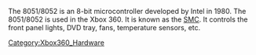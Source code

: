 The 8051/8052 is an 8-bit microcontroller developed by Intel in 1980.
The 8051/8052 is used in the Xbox 360. It is known as the
[SMC](SMC "wikilink"). It controls the front panel lights, DVD tray,
fans, temperature sensors, etc.

[Category:Xbox360_Hardware](Category_Xbox360_Hardware.md "wikilink")